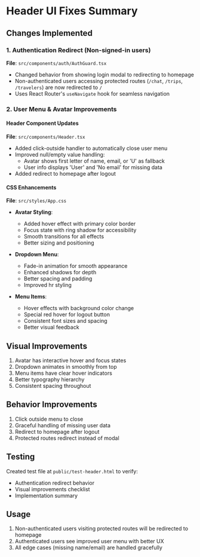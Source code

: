 # Header UI Fixes Summary

## Changes Implemented

### 1. Authentication Redirect (Non-signed-in users)
**File**: `src/components/auth/AuthGuard.tsx`
- Changed behavior from showing login modal to redirecting to homepage
- Non-authenticated users accessing protected routes (`/chat`, `/trips`, `/travelers`) are now redirected to `/`
- Uses React Router's `useNavigate` hook for seamless navigation

### 2. User Menu & Avatar Improvements

#### Header Component Updates
**File**: `src/components/Header.tsx`
- Added click-outside handler to automatically close user menu
- Improved null/empty value handling:
  - Avatar shows first letter of name, email, or 'U' as fallback
  - User info displays 'User' and 'No email' for missing data
- Added redirect to homepage after logout

#### CSS Enhancements
**File**: `src/styles/App.css`
- **Avatar Styling**:
  - Added hover effect with primary color border
  - Focus state with ring shadow for accessibility
  - Smooth transitions for all effects
  - Better sizing and positioning

- **Dropdown Menu**:
  - Fade-in animation for smooth appearance
  - Enhanced shadows for depth
  - Better spacing and padding
  - Improved hr styling

- **Menu Items**:
  - Hover effects with background color change
  - Special red hover for logout button
  - Consistent font sizes and spacing
  - Better visual feedback

## Visual Improvements
1. Avatar has interactive hover and focus states
2. Dropdown animates in smoothly from top
3. Menu items have clear hover indicators
4. Better typography hierarchy
5. Consistent spacing throughout

## Behavior Improvements
1. Click outside menu to close
2. Graceful handling of missing user data
3. Redirect to homepage after logout
4. Protected routes redirect instead of modal

## Testing
Created test file at `public/test-header.html` to verify:
- Authentication redirect behavior
- Visual improvements checklist
- Implementation summary

## Usage
1. Non-authenticated users visiting protected routes will be redirected to homepage
2. Authenticated users see improved user menu with better UX
3. All edge cases (missing name/email) are handled gracefully
